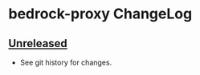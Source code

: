 # bedrock-proxy ChangeLog

## [Unreleased]

- See git history for changes.

[Unreleased]: https://github.com/digitalbazaar/bedrock-proxy/compare/0.0.0...HEAD
